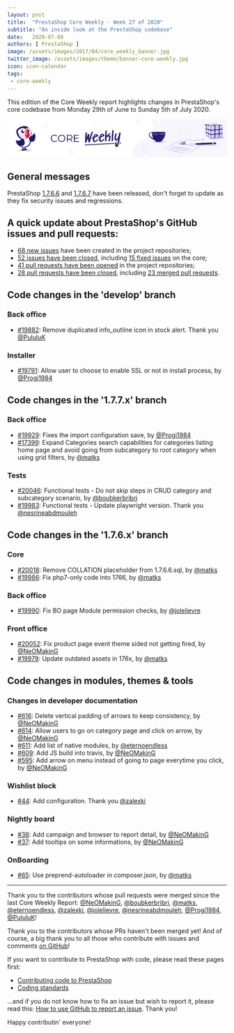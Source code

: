 ```yaml
---
layout: post
title:  "PrestaShop Core Weekly - Week 27 of 2020"
subtitle: "An inside look at the PrestaShop codebase"
date:   2020-07-08
authors: [ PrestaShop ]
image: /assets/images/2017/04/core_weekly_banner.jpg
twitter_image: /assets/images/theme/banner-core-weekly.jpg
icon: icon-calendar
tags:
 - core-weekly
---
```


This edition of the Core Weekly report highlights changes in PrestaShop's core codebase from Monday 29th of June to Sunday 5th of July 2020.

![Core Weekly banner](/assets/images/2018/12/banner-core-weekly.jpg)

## General messages

PrestaShop [1.7.6.6](https://build.prestashop.com/news/prestashop-1-7-6-6-maintenance-release/) and [1.7.6.7](https://build.prestashop.com/news/prestashop-1-7-6-7-maintenance-release/) have been released, don't forget to update as they fix security issues and regressions.


## A quick update about PrestaShop's GitHub issues and pull requests:

- [68 new issues](https://github.com/search?q=org%3APrestaShop+is%3Apublic++-repo%3Aprestashop%2Fprestashop.github.io++is%3Aissue+created%3A2020-06-29..2020-07-05) have been created in the project repositories;
- [52 issues have been closed](https://github.com/search?q=org%3APrestaShop+is%3Apublic++-repo%3Aprestashop%2Fprestashop.github.io++is%3Aissue+closed%3A2020-06-29..2020-07-05), including [15 fixed issues](https://github.com/search?q=org%3APrestaShop+is%3Apublic++-repo%3Aprestashop%2Fprestashop.github.io++is%3Aissue+label%3Afixed+closed%3A2020-06-29..2020-07-05) on the core;
- [41 pull requests have been opened](https://github.com/search?q=org%3APrestaShop+is%3Apublic++-repo%3Aprestashop%2Fprestashop.github.io++is%3Apr+created%3A2020-06-29..2020-07-05) in the project repositories;
- [28 pull requests have been closed](https://github.com/search?q=org%3APrestaShop+is%3Apublic++-repo%3Aprestashop%2Fprestashop.github.io++is%3Apr+closed%3A2020-06-29..2020-07-05), including [23 merged pull requests](https://github.com/search?q=org%3APrestaShop+is%3Apublic++-repo%3Aprestashop%2Fprestashop.github.io++is%3Apr+merged%3A2020-06-29..2020-07-05).
        


## Code changes in the 'develop' branch


### Back office
* [#19882](https://github.com/PrestaShop/PrestaShop/pull/19882): Remove duplicated info_outline icon in stock alert. Thank you [@PululuK](https://github.com/PululuK)


### Installer
* [#19791](https://github.com/PrestaShop/PrestaShop/pull/19791): Allow user to choose to enable SSL or not in install process, by [@Progi1984](https://github.com/Progi1984)


## Code changes in the '1.7.7.x' branch


### Back office
* [#19929](https://github.com/PrestaShop/PrestaShop/pull/19929): Fixes the import configuration save, by [@Progi1984](https://github.com/Progi1984)
* [#17399](https://github.com/PrestaShop/PrestaShop/pull/17399): Expand Categories search capabilities for categories listing home page and avoid going from subcategory to root category when using grid filters, by [@matks](https://github.com/matks)


### Tests
* [#20046](https://github.com/PrestaShop/PrestaShop/pull/20046): Functional tests - Do not skip steps in CRUD category and subcategory scenario, by [@boubkerbribri](https://github.com/boubkerbribri)
* [#19983](https://github.com/PrestaShop/PrestaShop/pull/19983): Functional tests - Update playwright version. Thank you [@nesrineabdmouleh](https://github.com/nesrineabdmouleh)


## Code changes in the '1.7.6.x' branch


### Core
* [#20018](https://github.com/PrestaShop/PrestaShop/pull/20018): Remove COLLATION placeholder from 1.7.6.6.sql, by [@matks](https://github.com/matks)
* [#19986](https://github.com/PrestaShop/PrestaShop/pull/19986): Fix php7-only code into 1766, by [@matks](https://github.com/matks)


### Back office
* [#19990](https://github.com/PrestaShop/PrestaShop/pull/19990): Fix BO page Module permission checks, by [@jolelievre](https://github.com/jolelievre)


### Front office
* [#20052](https://github.com/PrestaShop/PrestaShop/pull/20052): Fix product page event theme sided not getting fired, by [@NeOMakinG](https://github.com/NeOMakinG)
* [#19979](https://github.com/PrestaShop/PrestaShop/pull/19979): Update outdated assets in 176x, by [@matks](https://github.com/matks)


## Code changes in modules, themes & tools


### Changes in developer documentation
* [#616](https://github.com/PrestaShop/docs/pull/616): Delete vertical padding of arrows to keep consistency, by [@NeOMakinG](https://github.com/NeOMakinG)
* [#614](https://github.com/PrestaShop/docs/pull/614): Allow users to go on category page and click on arrow, by [@NeOMakinG](https://github.com/NeOMakinG)
* [#611](https://github.com/PrestaShop/docs/pull/611): Add list of native modules, by [@eternoendless](https://github.com/eternoendless)
* [#609](https://github.com/PrestaShop/docs/pull/609): Add JS build into travis, by [@NeOMakinG](https://github.com/NeOMakinG)
* [#595](https://github.com/PrestaShop/docs/pull/595): Add arrow on menu instead of going to page everytime you click, by [@NeOMakinG](https://github.com/NeOMakinG)


### Wishlist block
* [#44](https://github.com/PrestaShop/blockwishlist/pull/44): Add configuration. Thank you [@zalexki](https://github.com/zalexki)


### Nightly board
* [#38](https://github.com/PrestaShop/nightly-board/pull/38): Add campaign and browser to report detail, by [@NeOMakinG](https://github.com/NeOMakinG)
* [#37](https://github.com/PrestaShop/nightly-board/pull/37): Add tooltips on some informations, by [@NeOMakinG](https://github.com/NeOMakinG)


### OnBoarding
* [#65](https://github.com/PrestaShop/welcome/pull/65): Use preprend-autoloader in composer.json, by [@matks](https://github.com/matks)


<hr />

Thank you to the contributors whose pull requests were merged since the last Core Weekly Report: [@NeOMakinG](https://github.com/NeOMakinG), [@boubkerbribri](https://github.com/boubkerbribri), [@matks](https://github.com/matks), [@eternoendless](https://github.com/eternoendless), [@zalexki](https://github.com/zalexki), [@jolelievre](https://github.com/jolelievre), [@nesrineabdmouleh](https://github.com/nesrineabdmouleh), [@Progi1984](https://github.com/Progi1984), [@PululuK](https://github.com/PululuK)!

Thank you to the contributors whose PRs haven't been merged yet! And of course, a big thank you to all those who contribute with issues and comments [on GitHub](https://github.com/PrestaShop/PrestaShop)!

If you want to contribute to PrestaShop with code, please read these pages first:

 * [Contributing code to PrestaShop](https://devdocs.prestashop.com/1.7/contribute/contribution-guidelines/)
 * [Coding standards](https://devdocs.prestashop.com/1.7/development/coding-standards/)

...and if you do not know how to fix an issue but wish to report it, please read this: [How to use GitHub to report an issue](https://devdocs.prestashop.com/1.7/contribute/contribute-reporting-issues/). Thank you!

Happy contributin' everyone!
